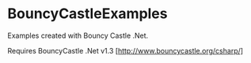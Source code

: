 BouncyCastleExamples
====================

Examples created with Bouncy Castle .Net.

Requires BouncyCastle .Net v1.3 [http://www.bouncycastle.org/csharp/]
